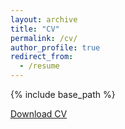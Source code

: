 ```yaml
---
layout: archive
title: "CV"
permalink: /cv/
author_profile: true
redirect_from:
  - /resume
---
```


{% include base_path %}


[Download CV](http://malkaguillot.github.io/files/cv_guillot.pdf)
